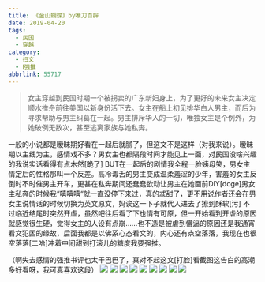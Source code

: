 ```yaml
---
title: 《金山蝴蝶》by唯刀百辟
date: 2019-04-20
tags:
  - 民国
  - 穿越
category:
  - 扫文
  - Ⅰ强推
abbrlink: 55717
---
```

<meta name="referrer" content="no-referrer" />

> 女主穿越到民国时期一个被拐卖的广东新妇身上，为了更好的未来女主决定顺水推舟前往美国以新身份活下去。女主在船上初见排华白人男主，而后为寻求帮助与男主纠葛在一起。男主排斥华人的一切，唯独女主是个例外，为她破例无数次，甚至逃离家族与她私奔。

<!-- more -->

一般的小说都是暧昧期好看在一起后就腻了，但这文不是这样（对我来说）。暧昧期以主线为主，感情戏不多？男女主也都隔段时间才能见上一面，对民国没啥兴趣的我说实话看得有点木然[跪了]
BUT在一起后的剧情我全程一脸姨母笑，男女主情定后的性格那叫一个反差。高冷毒舌的男主变成温柔羞涩的少年，害羞的女主反倒时不时催男主开车，更甚在私奔期间还蠢蠢欲动让男主在她面前DIY[doge]男女主私奔的时候我“嘻嘻嘻“就一直没停下来过，真的忒甜了，更不用说作者还会在男女主说情话的时候切换为英文原文，妈诶这一下子就代入进去了撩到酥软[污]
不过临近结尾时突然开虐，虽然吧往后看了下也情有可原，但一开始看到开虐的原因就感觉很生硬，觉得女主的人设有点崩……也不造是被虐到懵逼的原因还是我通宵看文犯困的缘故，后面我都是以佛系心态看文的，内心还有点空落落，我现在也很空落落[二哈]冲着中间甜到打滚儿的糖度我要强推。

（啊失去感情的强推书评也太干巴巴了，真对不起这文[打脸]看截图这告白的高潮多好看呀，我可真喜欢这段）
![](https://wx2.sinaimg.cn/mw690/0069kFhhgy1g28oho4u01j30yi1pcqv5.jpg)
![](https://wx2.sinaimg.cn/mw690/0069kFhhgy1g28ohq7i7xj30yi1pcqv5.jpg)
![](https://wx3.sinaimg.cn/mw690/0069kFhhgy1g28ohs7ghkj30yi1pcqv5.jpg)
![](https://wx1.sinaimg.cn/mw690/0069kFhhgy1g28ohm5tzxj30yi1pcqv5.jpg)
![](https://wx4.sinaimg.cn/mw690/0069kFhhgy1g28ohua94vj30yi1pcqv5.jpg)
![](https://wx3.sinaimg.cn/mw690/0069kFhhgy1g28ohw7r6oj30yi1pcqv5.jpg)
![](https://wx3.sinaimg.cn/mw690/0069kFhhgy1g28ohyahnjj30yi1pcqv5.jpg)
![](https://wx3.sinaimg.cn/mw690/0069kFhhgy1g28oi09qt4j30yi1pcqv5.jpg)
![](https://wx3.sinaimg.cn/mw690/0069kFhhgy1g28oi29yycj30yi1pcqv5.jpg)